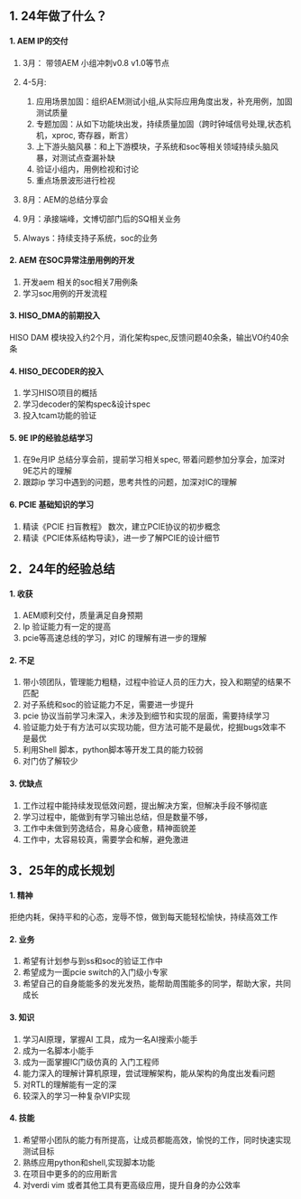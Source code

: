 ## 1. 24年做了什么？
#### 1.	AEM IP的交付
1. 3月：  带领AEM 小组冲刺v0.8 v1.0等节点
2. 4-5月:  
    1. 应用场景加固：组织AEM测试小组,从实际应用角度出发，补充用例，加固测试质量
    2. 专题加固：从如下功能块出发，持续质量加固（跨时钟域信号处理,状态机机，xproc, 寄存器，断言）
    3.	上下游头脑风暴：和上下游模块，子系统和soc等相关领域持续头脑风暴，对测试点查漏补缺
    4.	验证小组内，用例检视和讨论
    5.	重点场景波形进行检视

3. 8月：AEM的总结分享会 
4. 9月：承接端峰，文博切部门后的SQ相关业务 
5. Always：持续支持子系统，soc的业务

#### 2.	AEM 在SOC异常注册用例的开发
1. 开发aem 相关的soc相关7用例条
2. 学习soc用例的开发流程
#### 3.	HISO_DMA的前期投入
HISO DAM 模块投入约2个月，消化架构spec,反馈问题40余条，输出VO约40余条
#### 4.	HISO_DECODER的投入
1. 学习HISO项目的概括
2. 学习decoder的架构spec&设计spec
3. 投入tcam功能的验证
####  5.	9E IP的经验总结学习
1. 在9e月IP 总结分享会前，提前学习相关spec, 带着问题参加分享会，加深对9E芯片的理解
2. 跟踪ip 学习中遇到的问题，思考共性的问题，加深对IC的理解
#### 6.	PCIE 基础知识的学习
1. 精读《PCIE 扫盲教程》 数次，建立PCIE协议的初步概念
2. 精读《PCIE体系结构导读》，进一步了解PCIE的设计细节

## 2．24年的经验总结
#### 1.	收获
1. AEM顺利交付，质量满足自身预期
2. Ip 验证能力有一定的提高
3. pcie等高速总线的学习，对IC 的理解有进一步的理解
#### 2.	不足
1. 带小领团队，管理能力粗糙，过程中验证人员的压力大，投入和期望的结果不匹配
2. 对子系统和soc的验证能力不足，需要进一步提升
3. pcie 协议当前学习未深入，未涉及到细节和实现的层面，需要持续学习
4. 验证能力处于有方法可以实现功能，但方法可能不是最优，挖掘bugs效率不是最优
5. 利用Shell 脚本，python脚本等开发工具的能力较弱
6. 对门仿了解较少
#### 3.	优缺点
1. 工作过程中能持续发现低效问题，提出解决方案，但解决手段不够彻底
2. 学习过程中，能做到有学习输出总结，但是数量不够，
3. 工作中未做到劳逸结合，易身心疲惫，精神面貌差
4. 工作中，太容易较真，需要学会和解，避免激进

## 3．25年的成长规划
#### 1.	精神
拒绝内耗，保持平和的心态，宠辱不惊，做到每天能轻松愉快，持续高效工作
#### 2.	业务
1. 希望有计划参与到ss和soc的验证工作中
2. 希望成为一面pcie switch的入门级小专家
3. 希望自己的自身能能多的发光发热，能帮助周围能多的同学，帮助大家，共同成长
#### 3.	知识
1. 学习AI原理，掌握AI 工具，成为一名AI搜索小能手
2. 成为一名脚本小能手
3. 成为一面掌握IC门级仿真的 入门工程师
4. 能力深入的理解计算机原理，尝试理解架构，能从架构的角度出发看问题 
5. 对RTL的理解能有一定的深
6. 较深入的学习一种复杂VIP实现
#### 4.	技能
1. 希望带小团队的能力有所提高，让成员都能高效，愉悦的工作，同时快速实现测试目标
2. 熟练应用python和shell,实现脚本功能
3. 在项目中更多的的应用断言
4. 对verdi vim 或者其他工具有更高级应用，提升自身的办公效率


